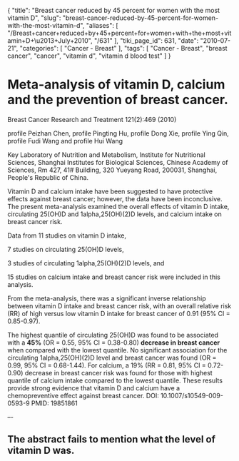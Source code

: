 {
    "title": "Breast cancer reduced by 45 percent for women with the most vitamin D",
    "slug": "breast-cancer-reduced-by-45-percent-for-women-with-the-most-vitamin-d",
    "aliases": [
        "/Breast+cancer+reduced+by+45+percent+for+women+with+the+most+vitamin+D+\u2013+July+2010",
        "/631"
    ],
    "tiki_page_id": 631,
    "date": "2010-07-21",
    "categories": [
        "Cancer - Breast"
    ],
    "tags": [
        "Cancer - Breast",
        "breast cancer",
        "cancer",
        "vitamin d",
        "vitamin d blood test"
    ]
}


# Meta-analysis of vitamin D, calcium and the prevention of breast cancer.

Breast Cancer Research and Treatment 121(2):469  (2010)

profile Peizhan Chen, profile Pingting Hu, profile Dong Xie, profile Ying Qin, profile Fudi Wang and profile Hui Wang

Key Laboratory of Nutrition and Metabolism, Institute for Nutritional Sciences, Shanghai Institutes for Biological Sciences, Chinese Academy of Sciences, Rm 427, 41# Building, 320 Yueyang Road, 200031, Shanghai, People's Republic of China.

Vitamin D and calcium intake have been suggested to have protective effects against breast cancer; however, the data have been inconclusive. The present meta-analysis examined the overall effects of vitamin D intake, circulating 25(OH)D and 1alpha,25(OH)(2)D levels, and calcium intake on breast cancer risk. 

Data from 11 studies on vitamin D intake, 

7 studies on circulating 25(OH)D levels, 

3 studies of circulating 1alpha,25(OH)(2)D levels, and 

15 studies on calcium intake and breast cancer risk were included in this analysis. 

From the meta-analysis, there was a significant inverse relationship between vitamin D intake and breast cancer risk, with an overall relative risk (RR) of high versus low vitamin D intake for breast cancer of 0.91 (95% CI = 0.85-0.97). 

The highest quantile of circulating 25(OH)D was found to be associated with a  **45%** (OR = 0.55, 95% CI = 0.38-0.80)  **decrease in breast cancer**  when compared with the lowest quantile. No significant association for the circulating 1alpha,25(OH)(2)D level and breast cancer was found (OR = 0.99, 95% CI = 0.68-1.44). For calcium, a 19% (RR = 0.81, 95% CI = 0.72-0.90) decrease in breast cancer risk was found for those with highest quantile of calcium intake compared to the lowest quantile. These results provide strong evidence that vitamin D and calcium have a chemopreventive effect against breast cancer. DOI: 10.1007/s10549-009-0593-9      PMID: 19851861

–-

## The abstract fails to mention what the level of vitamin D was.